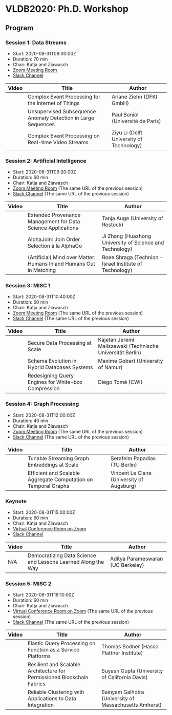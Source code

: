 # VLDB2020: Ph.D. Workshop

## Program

### Session 1: Data Streams 

* Start: <span class="timeUTC">2020-08-31T08:00:00Z</span>
* Duration: 70 min
* Chair: Katja and Ziawasch
* [Zoom Meeting Room](https://tokyo.vldb2020.org/?tg=session&go=conference&id=id!W1_5)
* [Slack Channel](https://tokyo.vldb2020.org/?tg=session&go=chat&id=id!W1_5)
 
| Video |  Title   | Author   |
| ----- | -------- | -------- |
| [<i class="fab fa-youtube"></i>](https://tokyo.vldb2020.org/?tg=paper&go=video&id=pid!W1_5-1) | Complex Event Processing for the Internet of Things     | Ariane Ziehn (DFKI GmbH)     |
| [<i class="fab fa-youtube"></i>](https://tokyo.vldb2020.org/?tg=paper&go=video&id=pid!W1_5-2) | Unsupervised Subsequence Anomaly Detection in Large Sequences     | Paul Boniol (Université de Paris)     |
| [<i class="fab fa-youtube"></i>](https://tokyo.vldb2020.org/?tg=paper&go=video&id=pid!W1_5-3) | Complex Event Processing on Real-time Video Streams     | Ziyu Li (Delft University of Technology)     |

 
### Session 2: Artificial Intelligence
 
* Start: <span class="timeUTC">2020-08-31T09:20:00Z</span>
* Duration: 60 min
* Chair: Katja and Ziawasch
* [Zoom Meeting Room](https://tokyo.vldb2020.org/?tg=session&go=conference&id=id!W1_5) (The same URL of the previous session)
* [Slack Channel](https://tokyo.vldb2020.org/?tg=session&go=chat&id=id!W1_5) (The same URL of the previous session)

| Video |  Title   | Author   |
| ----- | -------- | -------- |
| [<i class="fab fa-youtube"></i>](https://tokyo.vldb2020.org/?tg=paper&go=video&id=pid!W1_5-4) | Extended Provenance Management for Data Science Applications     | Tanja Auge (University of Rostock)     |
| [<i class="fab fa-youtube"></i>](https://tokyo.vldb2020.org/?tg=paper&go=video&id=pid!W1_5-5) | AlphaJoin: Join Order Selection à la AlphaGo     | Ji Zhang (Huazhong University of Science and Technology)     |
| [<i class="fab fa-youtube"></i>](https://tokyo.vldb2020.org/?tg=paper&go=video&id=pid!W1_5-6) | (Artificial) Mind over Matter: Humans In and Humans Out in Matching     | Roee Shraga (Technion - Israel Institute of Technology)     |

### Session 3: MISC 1
 
* Start: <span class="timeUTC">2020-08-31T10:40:00Z</span>
* Duration: 60 min
* Chair: Katja and Ziawasch
* [Zoom Meeting Room](https://tokyo.vldb2020.org/?tg=session&go=conference&id=id!W1_5) (The same URL of the previous session)
* [Slack Channel](https://tokyo.vldb2020.org/?tg=session&go=chat&id=id!W1_5) (The same URL of the previous session)
 
| Video |  Title   | Author   |
| ----- | -------- | -------- |
| [<i class="fab fa-youtube"></i>](https://tokyo.vldb2020.org/?tg=paper&go=video&id=pid!W1_5-7) | Secure Data Processing at Scale     | Kajetan Jeremi Maliszewski (Technische Universität Berlin)     |
| [<i class="fab fa-youtube"></i>](https://tokyo.vldb2020.org/?tg=paper&go=video&id=pid!W1_5-8) | Schema Evolution in Hybrid Databases Systems     | Maxime Gobert (University of Namur)     |
| [<i class="fab fa-youtube"></i>](https://tokyo.vldb2020.org/?tg=paper&go=video&id=pid!W1_5-9) | Redesigning Query Engines for White-box Compression     | Diego Tomé (CWI)     |

### Session 4: Graph Processing

* Start: <span class="timeUTC">2020-08-31T12:00:00Z</span>
* Duration: 40 min
* Chair: Katja and Ziawasch
* [Zoom Meeting Room](https://tokyo.vldb2020.org/?tg=session&go=conference&id=id!W1_5) (The same URL of the previous session)
* [Slack Channel](https://tokyo.vldb2020.org/?tg=session&go=chat&id=id!W1_5) (The same URL of the previous session)

| Video |  Title   | Author   |
| ----- | -------- | -------- |
| [<i class="fab fa-youtube"></i>](https://tokyo.vldb2020.org/?tg=paper&go=video&id=pid!W1_5-10) | Tunable Streaming Graph Embeddings at Scale     | Serafeim Papadias (TU Berlin)     |
| [<i class="fab fa-youtube"></i>](https://tokyo.vldb2020.org/?tg=paper&go=video&id=pid!W1_5-11) | Efficient and Scalable Aggregate Computation on Temporal Graphs     | Vincent Le Claire (University of Augsburg)     |

### Keynote

* Start: <span class="timeUTC">2020-08-31T15:00:00Z</span>
* Duration: 60 min
* Chair: Katja and Ziawasch
* [Virtual Conference Room on Zoom](https://tokyo.vldb2020.org/?tg=session&go=conference&id=id!W2_5)
* [Slack Channel](https://tokyo.vldb2020.org/?tg=session&go=chat&id=id!W2_5)

| Video |  Title   | Author   |
| ----- | -------- | -------- |
| N/A | Democratizing Data Science and Lessons Learned Along the Way     | Aditya Parameswaran (UC Berkeley)     |

### Session 5: MISC 2

* Start: <span class="timeUTC">2020-08-31T16:10:00Z</span>
* Duration: 60 min
* Chair: Katja and Ziawasch
* [Virtual Conference Room on Zoom](https://tokyo.vldb2020.org/?tg=session&go=conference&id=id!W2_5) (The same URL of the previous session)
* [Slack Channel](https://tokyo.vldb2020.org/?tg=session&go=chat&id=id!W2_5) (The same URL of the previous session)

| Video |  Title   | Author   |
| ----- | -------- | -------- |
| [<i class="fab fa-youtube"></i>](https://tokyo.vldb2020.org/?tg=paper&go=video&id=pid!W2_5-2) | Elastic Query Processing on Function as a Service Platforms     | Thomas Bodner (Hasso Plattner Institute)     |
| [<i class="fab fa-youtube"></i>](https://tokyo.vldb2020.org/?tg=paper&go=video&id=pid!W2_5-3) | Resilient and Scalable Architecture for Permissioned Blockchain Fabrics     | Suyash Gupta (University of California Davis)     |
| [<i class="fab fa-youtube"></i>](https://tokyo.vldb2020.org/?tg=paper&go=video&id=pid!W2_5-4) | Reliable Clustering with Applications to  Data Integration     | Sainyam Galhotra (University of Massachusetts Amherst)     |
